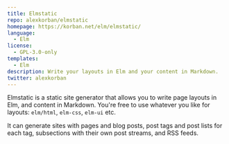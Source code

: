 ```yaml
---
title: Elmstatic
repo: alexkorban/elmstatic
homepage: https://korban.net/elm/elmstatic/
language:
  - Elm
license:
  - GPL-3.0-only
templates:
  - Elm
description: Write your layouts in Elm and your content in Markdown.
twitter: alexkorban
---
```


Elmstatic is a static site generator that allows you to write page layouts in Elm,
and content in Markdown. You're free to use whatever you like for layouts:
`elm/html`, `elm-css`, `elm-ui` etc.

It can generate sites with pages and blog posts, post tags and post lists for each tag,
subsections with their own post streams, and RSS feeds.
